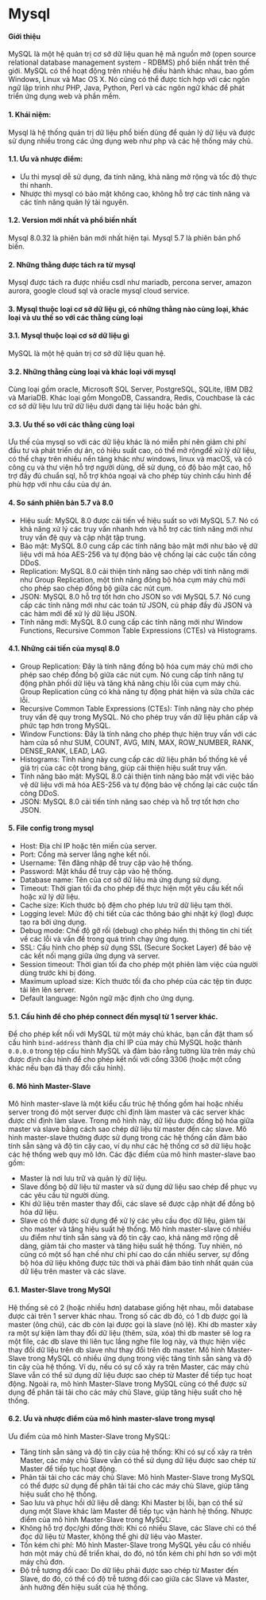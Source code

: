 # Mysql

#### Giới thiệu
MySQL là một hệ quản trị cơ sở dữ liệu quan hệ mã nguồn mở (open source relational database management system - RDBMS) phổ biến nhất trên thế giới. MySQL có thể hoạt động trên nhiều hệ điều hành khác nhau, bao gồm Windows, Linux và Mac OS X. Nó cũng có thể được tích hợp với các ngôn ngữ lập trình như PHP, Java, Python, Perl và các ngôn ngữ khác để phát triển ứng dụng web và phần mềm.

#### 1. Khái niệm:
Mysql là hệ thống quản trị dữ liệu phổ biến dùng để quản lý dữ liệu và được sử dụng nhiều trong các ứng dụng web như php và các hệ thống máy chủ.
#### 1.1. Ưu và nhược điểm:
- Ưu thì mysql dễ sử dụng, đa tính năng, khả năng mở rộng và tốc độ thực thi nhanh.
- Nhược thì mysql có bảo mật không cao, không hỗ trợ các tính năng và các tính năng quản lý tài nguyên.
#### 1.2. Version mới nhất và phổ biến nhất
Mysql 8.0.32 là phiên bản mới nhất hiện tại.
Mysql 5.7 là phiên bản phổ biến.

#### 2. Những thằng được tách ra từ mysql
Mysql được tách ra được nhiều csdl như mariadb, percona server, amazon aurora, google cloud sql và oracle mysql cloud service.

#### 3. Mysql thuộc loại cơ sở dữ liệu gì, có những thằng nào cùng loại, khác loại và ưu thế so với các thằng cùng loại
#### 3.1. Mysql thuộc loại cơ sở dữ liệu gì
MySQL là một hệ quản trị cơ sở dữ liệu quan hệ.
#### 3.2. Những thằng cùng loại và khác loại với mysql
Cùng loại gồm oracle, Microsoft SQL Server, PostgreSQL, SQLite, IBM DB2 và MariaDB.
Khác loại gồm  MongoDB, Cassandra, Redis, Couchbase là các cơ sở dữ liệu lưu trữ dữ liệu dưới dạng tài liệu hoặc bản ghi.
#### 3.3. Ưu thế so với các thằng cùng loại
Ưu thế của mysql so với các dữ liệu khác là nó miễn phí nên giảm chi phí đầu tư và phát triển dự án, có hiệu suất cao, có thể mở rộngđể xử lý dữ liệu, có thể chạy trên nhiều nền tảng khác như windows, linux và macOS, và có công cụ và thư viện hỗ trợ người dùng, dễ sử dụng, có độ bảo mật cao, hỗ trợ đầy đủ chuẩn sql, hỗ trợ khóa ngoại và cho phép tùy chỉnh cấu hình để phù hợp với nhu cầu của dự án.

#### 4. So sánh phiên bản 5.7 và 8.0
- Hiệu suất: MySQL 8.0 được cải tiến về hiệu suất so với MySQL 5.7. Nó có khả năng xử lý các truy vấn nhanh hơn và hỗ trợ các tính năng mới như truy vấn đệ quy và cập nhật tập trung.
- Bảo mật: MySQL 8.0 cung cấp các tính năng bảo mật mới như bảo vệ dữ liệu với mã hóa AES-256 và tự động bảo vệ chống lại các cuộc tấn công DDoS.
- Replication: MySQL 8.0 cải thiện tính năng sao chép với tính năng mới như Group Replication, một tính năng đồng bộ hóa cụm máy chủ mới cho phép sao chép đồng bộ giữa các nút cụm.
- JSON: MySQL 8.0 hỗ trợ tốt hơn cho JSON so với MySQL 5.7. Nó cung cấp các tính năng mới như các toán tử JSON, cú pháp đầy đủ JSON và các hàm mới để xử lý dữ liệu JSON.
- Tính năng mới: MySQL 8.0 cung cấp các tính năng mới như Window Functions, Recursive Common Table Expressions (CTEs) và Histograms.
#### 4.1. Những cải tiến của mysql 8.0
- Group Replication: Đây là tính năng đồng bộ hóa cụm máy chủ mới cho phép sao chép đồng bộ giữa các nút cụm. Nó cung cấp tính năng tự động phân phối dữ liệu và tăng khả năng chịu lỗi của cụm máy chủ. Group Replication cũng có khả năng tự động phát hiện và sửa chữa các lỗi.
- Recursive Common Table Expressions (CTEs): Tính năng này cho phép truy vấn đệ quy trong MySQL. Nó cho phép truy vấn dữ liệu phân cấp và phức tạp hơn trong MySQL.
- Window Functions: Đây là tính năng cho phép thực hiện truy vấn với các hàm cửa sổ như SUM, COUNT, AVG, MIN, MAX, ROW_NUMBER, RANK, DENSE_RANK, LEAD, LAG.
- Histograms: Tính năng này cung cấp các dữ liệu phân bố thống kê về giá trị của các cột trong bảng, giúp cải thiện hiệu suất truy vấn.
- Tính năng bảo mật: MySQL 8.0 cải thiện tính năng bảo mật với việc bảo vệ dữ liệu với mã hóa AES-256 và tự động bảo vệ chống lại các cuộc tấn công DDoS.
- JSON: MySQL 8.0 cải tiến tính năng sao chép và hỗ trợ tốt hơn cho JSON.

#### 5. File config trong mysql
- Host: Địa chỉ IP hoặc tên miền của server.
- Port: Cổng mà server lắng nghe kết nối.
- Username: Tên đăng nhập để truy cập vào hệ thống.
- Password: Mật khẩu để truy cập vào hệ thống.
- Database name: Tên của cơ sở dữ liệu mà ứng dụng sử dụng.
- Timeout: Thời gian tối đa cho phép để thực hiện một yêu cầu kết nối hoặc xử lý dữ liệu.
- Cache size: Kích thước bộ đệm cho phép lưu trữ dữ liệu tạm thời.
- Logging level: Mức độ chi tiết của các thông báo ghi nhật ký (log) được tạo ra bởi ứng dụng.
- Debug mode: Chế độ gỡ rối (debug) cho phép hiển thị thông tin chi tiết về các lỗi và vấn đề trong quá trình chạy ứng dụng.
- SSL: Cấu hình cho phép sử dụng SSL (Secure Socket Layer) để bảo vệ các kết nối mạng giữa ứng dụng và server.
- Session timeout: Thời gian tối đa cho phép một phiên làm việc của người dùng trước khi bị đóng.
- Maximum upload size: Kích thước tối đa cho phép của các tệp tin được tải lên lên server.
- Default language: Ngôn ngữ mặc định cho ứng dụng.

#### 5.1. Cấu hình để cho phép connect đến mysql từ 1 server khác.
Để cho phép kết nối với MySQL từ một máy chủ khác, bạn cần đặt tham số cấu hình `bind-address` thành địa chỉ IP của máy chủ MySQL hoặc thành `0.0.0.0` trong tệp cấu hình MySQL và đảm bảo rằng tường lửa trên máy chủ được định cấu hình để cho phép kết nối với cổng 3306 (hoặc một cổng khác nếu bạn đã thay đổi cấu hình).

#### 6. Mô hình Master-Slave
Mô hình master-slave là một kiểu cấu trúc hệ thống gồm hai hoặc nhiều server trong đó một server được chỉ định làm master và các server khác được chỉ định làm slave. Trong mô hình này, dữ liệu được đồng bộ hóa giữa master và slave bằng cách sao chép dữ liệu từ master đến các slave.
Mô hình master-slave thường được sử dụng trong các hệ thống cần đảm bảo tính sẵn sàng và độ tin cậy cao, ví dụ như các hệ thống cơ sở dữ liệu hoặc các hệ thống web quy mô lớn.
Các đặc điểm của mô hình master-slave bao gồm:
- Master là nơi lưu trữ và quản lý dữ liệu.
- Slave đồng bộ dữ liệu từ master và sử dụng dữ liệu sao chép để phục vụ các yêu cầu từ người dùng.
- Khi dữ liệu trên master thay đổi, các slave sẽ được cập nhật để đồng bộ hóa dữ liệu.
- Slave có thể được sử dụng để xử lý các yêu cầu đọc dữ liệu, giảm tải cho master và tăng hiệu suất hệ thống.
Mô hình master-slave có nhiều ưu điểm như tính sẵn sàng và độ tin cậy cao, khả năng mở rộng dễ dàng, giảm tải cho master và tăng hiệu suất hệ thống. Tuy nhiên, nó cũng có một số hạn chế như chi phí cao do cần nhiều server, sự đồng bộ hóa dữ liệu không được tức thời và phải đảm bảo tính nhất quán của dữ liệu trên master và các slave.

#### 6.1. Master-Slave trong MySQl
Hệ thống sẽ có 2 (hoặc nhiều hơn) database giống hệt nhau, mỗi database được cài trên 1 server khác nhau. Trong số các db đó, có 1 db được gọi là master (ông chủ), các db còn lại được gọi là slave (nô lệ). Khi db master xảy ra một sự kiện làm thay đổi dữ liệu (thêm, sửa, xóa) thì db master sẽ log ra một file, các db slave thì liên tục lắng nghe file log này, và thực hiện việc thay đổi dữ liệu trên db slave như thay đổi trên db master.
Mô hình Master-Slave trong MySQL có nhiều ứng dụng trong việc tăng tính sẵn sàng và độ tin cậy của hệ thống. Ví dụ, nếu có sự cố xảy ra trên Master, các máy chủ Slave vẫn có thể sử dụng dữ liệu được sao chép từ Master để tiếp tục hoạt động. Ngoài ra, mô hình Master-Slave trong MySQL cũng có thể được sử dụng để phân tải tải cho các máy chủ Slave, giúp tăng hiệu suất cho hệ thống.

#### 6.2. Ưu và nhược điểm của mô hình master-slave trong mysql
Ưu điểm của mô hình Master-Slave trong MySQL:
- Tăng tính sẵn sàng và độ tin cậy của hệ thống: Khi có sự cố xảy ra trên Master, các máy chủ Slave vẫn có thể sử dụng dữ liệu được sao chép từ Master để tiếp tục hoạt động.
- Phân tải tải cho các máy chủ Slave: Mô hình Master-Slave trong MySQL có thể được sử dụng để phân tải tải cho các máy chủ Slave, giúp tăng hiệu suất cho hệ thống.
- Sao lưu và phục hồi dữ liệu dễ dàng: Khi Master bị lỗi, bạn có thể sử dụng một Slave khác làm Master để tiếp tục vận hành hệ thống.
Nhược điểm của mô hình Master-Slave trong MySQL:
- Không hỗ trợ đọc/ghi đồng thời: Khi có nhiều Slave, các Slave chỉ có thể đọc dữ liệu từ Master, không thể ghi dữ liệu vào Master.
- Tốn kém chi phí: Mô hình Master-Slave trong MySQL yêu cầu có nhiều hơn một máy chủ để triển khai, do đó, nó tốn kém chi phí hơn so với một máy chủ đơn.
- Độ trễ tương đối cao: Do dữ liệu phải được sao chép từ Master đến Slave, do đó, có thể có độ trễ tương đối cao giữa các Slave và Master, ảnh hưởng đến hiệu suất của hệ thống.
